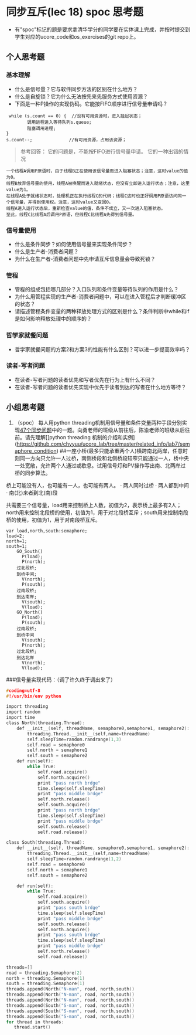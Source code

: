 # 同步互斥(lec 18) spoc 思考题


- 有"spoc"标记的题是要求拿清华学分的同学要在实体课上完成，并按时提交到学生对应的ucore_code和os_exercises的git repo上。

## 个人思考题

### 基本理解
 - 什么是信号量？它与软件同步方法的区别在什么地方？
 - 什么是自旋锁？它为什么无法按先来先服务方式使用资源？
 - 下面是一种P操作的实现伪码。它能按FIFO顺序进行信号量申请吗？
```
 while (s.count == 0) {  //没有可用资源时，进入挂起状态；
        调用进程进入等待队列s.queue;
        阻塞调用进程;
}
s.count--;              //有可用资源，占用该资源； 
```

> 参考回答： 它的问题是，不能按FIFO进行信号量申请。
> 它的一种出错的情况
```
一个线程A调用P原语时，由于线程B正在使用该信号量而进入阻塞状态；注意，这时value的值为0。
线程B放弃信号量的使用，线程A被唤醒而进入就绪状态，但没有立即进入运行状态；注意，这里value为1。
在线程A处于就绪状态时，处理机正在执行线程C的代码；线程C这时也正好调用P原语访问同一个信号量，并得到使用权。注意，这时value又变回0。
线程A进入运行状态后，重新检查value的值，条件不成立，又一次进入阻塞状态。
至此，线程C比线程A后调用P原语，但线程C比线程A先得到信号量。
```

### 信号量使用

 - 什么是条件同步？如何使用信号量来实现条件同步？
 - 什么是生产者-消费者问题？
 - 为什么在生产者-消费者问题中先申请互斥信息量会导致死锁？

### 管程

 - 管程的组成包括哪几部分？入口队列和条件变量等待队列的作用是什么？
 - 为什么用管程实现的生产者-消费者问题中，可以在进入管程后才判断缓冲区的状态？
 - 请描述管程条件变量的两种释放处理方式的区别是什么？条件判断中while和if是如何影响释放处理中的顺序的？

### 哲学家就餐问题

 - 哲学家就餐问题的方案2和方案3的性能有什么区别？可以进一步提高效率吗？

### 读者-写者问题

 - 在读者-写者问题的读者优先和写者优先在行为上有什么不同？
 - 在读者-写者问题的读者优先实现中优先于读者到达的写者在什么地方等待？
 
## 小组思考题

1. （spoc） 每人用python threading机制用信号量和条件变量两种手段分别实现[47个同步问题](07-2-spoc-pv-problems.md)中的一题。向勇老师的班级从前往后，陈渝老师的班级从后往前。请先理解[]python threading 机制的介绍和实例](https://github.com/chyyuu/ucore_lab/tree/master/related_info/lab7/semaphore_condition)
##一座小桥(最多只能承重两个人)横跨南北两岸，任意时刻同一方向只允许一人过桥，南侧桥段和北侧桥段较窄只能通过一人，桥中央一处宽敞，允许两个人通过或歇息。试用信号灯和PV操作写出南、北两岸过桥的同步算法。

桥上可能没有人，也可能有一人，也可能有两人。
·  两人同时过桥
·  两人都到中间
·  南(北)来者到北(南)段

共需要三个信号量，load用来控制桥上人数，初值为2，表示桥上最多有2人；north用来控制北段桥的使用，初值为1，用于对北段桥互斥；south用来控制南段桥的使用，初值为1，用于对南段桥互斥。
```
var load,north,south:semaphore;
load=2;
north=1;
south=1;
    GO_South()
      P(load);
      P(north);
    过北段桥;
    到桥中间;
      V(north);
      P(south);
    过南段桥;
    到达南岸;
      V(south);
      V(load);
    GO_North()
      P(load);
      P(south);
    过南段桥;
    到桥中间
      V(south);
      P(north);
    过北段桥;
    到达北岸
      V(north);
      V(load);
```
###信号量实现代码：（调了许久终于调出来了）
```c
#coding=utf-8
#!/usr/bin/env python

import threading  
import random  
import time  
class North(threading.Thread):  
    def __init__(self, threadName, semaphore0,semaphore1, semaphore2):  
        threading.Thread.__init__(self,name=threadName)  
        self.sleepTime=random.randrange(1,3)  
        self.road = semaphore0
        self.north = semaphore1
        self.south = semaphore2
    def run(self): 
        while True:
            self.road.acquire()
            self.north.acquire()
            print "pass north brdge"
            time.sleep(self.sleepTime) 
            print "pass middle brdge"
            self.north.release()
            self.south.acquire()
            print "pass north brdge"
            time.sleep(self.sleepTime) 
            print "pass middle brdge"
            self.south.release()
            self.road.release()

class South(threading.Thread):  
    def __init__(self, threadName, semaphore0,semaphore1, semaphore2):  
        threading.Thread.__init__(self,name=threadName)  
        self.sleepTime=random.randrange(1,2)  
        self.road = semaphore0
        self.north = semaphore1
        self.south = semaphore2

    def run(self):  
        while True:
            self.road.acquire()
            self.south.acquire()
            print "pass south brdge"
            time.sleep(self.sleepTime) 
            print "pass middle brdge"
            self.south.release()
            self.north.acquire()
            print "pass south brdge"
            time.sleep(self.sleepTime) 
            print "pass middle brdge"
            self.north.release()
            self.road.release()

threads=[]
road = threading.Semaphore(2)
north = threading.Semaphore(1)
south = threading.Semaphore(1)
threads.append(North("N-man", road, north,south))  
threads.append(North("N-man", road, north,south))  
threads.append(North("N-man", road, north,south))
threads.append(South("S-man", road, north,south))  
threads.append(South("S-man", road, north,south))  
threads.append(South("S-man", road, north,south))
for thread in threads: 
   thread.start() 
```
